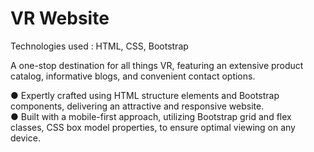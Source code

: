 # VR Website

Technologies used : HTML, CSS, Bootstrap

A one-stop destination for all things VR, featuring an extensive product catalog,
informative blogs, and convenient contact options.

  ● Expertly crafted using HTML structure elements and Bootstrap
    components, delivering an attractive and responsive website.                           
  ● Built with a mobile-first approach, utilizing Bootstrap grid and flex
    classes, CSS box model properties, to ensure optimal viewing  on any
    device.
